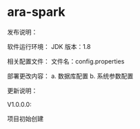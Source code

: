 # ara-spark

发布说明：

软件运行环境：
JDK 版本：1.8

相关配置文件：
文件名：config.properties

部署更改内容：
a. 数据库配置
b. 系统参数配置

更新说明：

V1.0.0.0:

项目初始创建
